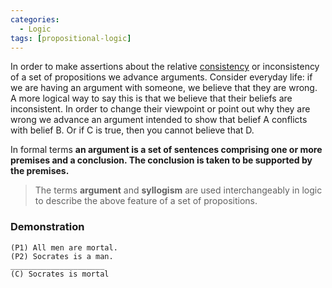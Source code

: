 ```yaml
---
categories:
  - Logic
tags: [propositional-logic]
---
```


In order to make assertions about the relative [consistency](/Logic/General_concepts/Logical_consistency.md) or inconsistency of a set of propositions we advance arguments. Consider everyday life: if we are having an argument with someone, we believe that they are wrong. A more logical way to say this is that we believe that their beliefs are inconsistent. In order to change their viewpoint or point out why they are wrong we advance an argument intended to show that belief A conflicts with belief B. Or if C is true, then you cannot believe that D.

In formal terms **an argument is a set of sentences comprising one or more premises and a conclusion. The conclusion is taken to be supported by the premises.**

> The terms **argument** and **syllogism** are used interchangeably in logic to describe the above feature of a set of propositions.

### Demonstration

```
(P1) All men are mortal.
(P2) Socrates is a man.
_____________________
(C) Socrates is mortal
```
